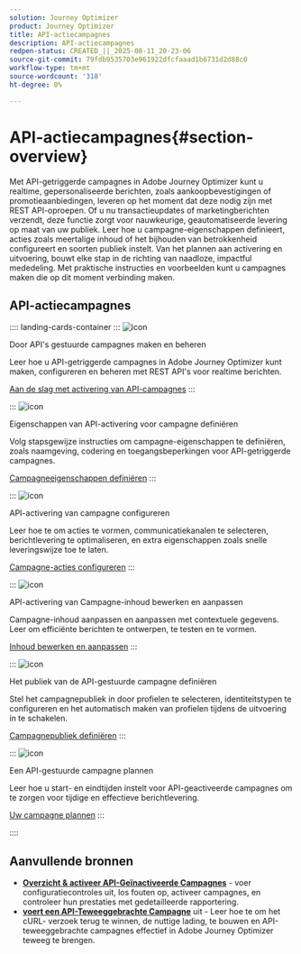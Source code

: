 ```yaml
---
solution: Journey Optimizer
product: Journey Optimizer
title: API-actiecampagnes
description: API-actiecampagnes
redpen-status: CREATED_||_2025-08-11_20-23-06
source-git-commit: 79fdb9535703e961922dfcfaaad1b6731d2d88c0
workflow-type: tm+mt
source-wordcount: '318'
ht-degree: 0%

---
```



# API-actiecampagnes{#section-overview}

Met API-getriggerde campagnes in Adobe Journey Optimizer kunt u realtime, gepersonaliseerde berichten, zoals aankoopbevestigingen of promotieaanbiedingen, leveren op het moment dat deze nodig zijn met REST API-oproepen. Of u nu transactieupdates of marketingberichten verzendt, deze functie zorgt voor nauwkeurige, geautomatiseerde levering op maat van uw publiek. Leer hoe u campagne-eigenschappen definieert, acties zoals meertalige inhoud of het bijhouden van betrokkenheid configureert en soorten publiek instelt. Van het plannen aan activering en uitvoering, bouwt elke stap in de richting van naadloze, impactful mededeling. Met praktische instructies en voorbeelden kunt u campagnes maken die op dit moment verbinding maken.

## API-actiecampagnes

:::: landing-cards-container
:::
![icon](https://cdn.experienceleague.adobe.com/icons/circle-play.svg?lang=nl-NL)

Door API&#39;s gestuurde campagnes maken en beheren

Leer hoe u API-getriggerde campagnes in Adobe Journey Optimizer kunt maken, configureren en beheren met REST API&#39;s voor realtime berichten.

[Aan de slag met activering van API-campagnes](../using/campaigns/api-triggered-campaigns.md)
:::

:::
![icon](https://cdn.experienceleague.adobe.com/icons/list-check.svg?lang=nl-NL)

Eigenschappen van API-activering voor campagne definiëren

Volg stapsgewijze instructies om campagne-eigenschappen te definiëren, zoals naamgeving, codering en toegangsbeperkingen voor API-getriggerde campagnes.

[Campagneeigenschappen definiëren](../using/campaigns/api-triggered-campaign-properties.md)
:::

:::
![icon](https://cdn.experienceleague.adobe.com/icons/gear.svg?lang=nl-NL)

API-activering van campagne configureren

Leer hoe te om acties te vormen, communicatiekanalen te selecteren, berichtlevering te optimaliseren, en extra eigenschappen zoals snelle leveringswijze toe te laten.

[Campagne-acties configureren](../using/campaigns/api-triggered-campaign-action.md)
:::

:::
![icon](https://cdn.experienceleague.adobe.com/icons/bullseye.svg?lang=nl-NL)

API-activering van Campagne-inhoud bewerken en aanpassen

Campagne-inhoud aanpassen en aanpassen met contextuele gegevens. Leer om efficiënte berichten te ontwerpen, te testen en te vormen.

[Inhoud bewerken en aanpassen](../using/campaigns/api-triggered-campaign-content.md)
:::

:::
![icon](https://cdn.experienceleague.adobe.com/icons/users.svg?lang=nl-NL)

Het publiek van de API-gestuurde campagne definiëren

Stel het campagnepubliek in door profielen te selecteren, identiteitstypen te configureren en het automatisch maken van profielen tijdens de uitvoering in te schakelen.

[Campagnepubliek definiëren](../using/campaigns/api-triggered-campaign-audience.md)
:::

:::
![icon](https://cdn.experienceleague.adobe.com/icons/clock.svg?lang=nl-NL)

Een API-gestuurde campagne plannen

Leer hoe u start- en eindtijden instelt voor API-geactiveerde campagnes om te zorgen voor tijdige en effectieve berichtlevering.

[Uw campagne plannen](../using/campaigns/api-triggered-campaign-schedule.md)
:::

::::


## Aanvullende bronnen

- **[Overzicht &amp; activeer API-Geïnactiveerde Campagnes](../using/campaigns/review-activate-api-triggered-campaign.md)** - voer configuratiecontroles uit, los fouten op, activeer campagnes, en controleer hun prestaties met gedetailleerde rapportering.
- **[voert een API-Teweeggebrachte Campagne](../using/campaigns/trigger-campaigns.md)** uit - Leer hoe te om het cURL- verzoek terug te winnen, de nuttige lading, te bouwen en API-teweeggebrachte campagnes effectief in Adobe Journey Optimizer teweeg te brengen.
